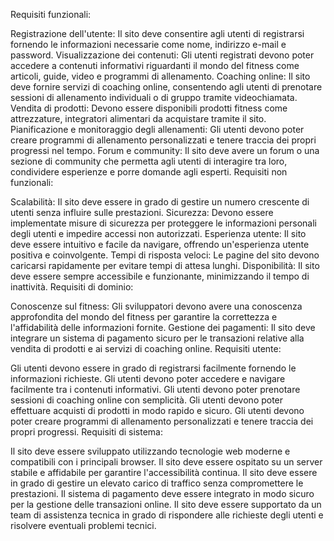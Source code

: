 Requisiti funzionali:

Registrazione dell'utente: Il sito deve consentire agli utenti di registrarsi fornendo le informazioni necessarie come nome, indirizzo e-mail e password.
Visualizzazione dei contenuti: Gli utenti registrati devono poter accedere a contenuti informativi riguardanti il mondo del fitness come articoli, guide, video e programmi di allenamento.
Coaching online: Il sito deve fornire servizi di coaching online, consentendo agli utenti di prenotare sessioni di allenamento individuali o di gruppo tramite videochiamata.
Vendita di prodotti: Devono essere disponibili prodotti fitness come attrezzature, integratori alimentari da acquistare tramite il sito.
Pianificazione e monitoraggio degli allenamenti: Gli utenti devono poter creare programmi di allenamento personalizzati e tenere traccia dei propri progressi nel tempo.
Forum e community: Il sito deve avere un forum o una sezione di community che permetta agli utenti di interagire tra loro, condividere esperienze e porre domande agli esperti.
Requisiti non funzionali:

Scalabilità: Il sito deve essere in grado di gestire un numero crescente di utenti senza influire sulle prestazioni.
Sicurezza: Devono essere implementate misure di sicurezza per proteggere le informazioni personali degli utenti e impedire accessi non autorizzati.
Esperienza utente: Il sito deve essere intuitivo e facile da navigare, offrendo un'esperienza utente positiva e coinvolgente.
Tempi di risposta veloci: Le pagine del sito devono caricarsi rapidamente per evitare tempi di attesa lunghi.
Disponibilità: Il sito deve essere sempre accessibile e funzionante, minimizzando il tempo di inattività.
Requisiti di dominio:

Conoscenze sul fitness: Gli sviluppatori devono avere una conoscenza approfondita del mondo del fitness per garantire la correttezza e l'affidabilità delle informazioni fornite.
Gestione dei pagamenti: Il sito deve integrare un sistema di pagamento sicuro per le transazioni relative alla vendita di prodotti e ai servizi di coaching online.
Requisiti utente:

Gli utenti devono essere in grado di registrarsi facilmente fornendo le informazioni richieste.
Gli utenti devono poter accedere e navigare facilmente tra i contenuti informativi.
Gli utenti devono poter prenotare sessioni di coaching online con semplicità.
Gli utenti devono poter effettuare acquisti di prodotti in modo rapido e sicuro.
Gli utenti devono poter creare programmi di allenamento personalizzati e tenere traccia dei propri progressi.
Requisiti di sistema:

Il sito deve essere sviluppato utilizzando tecnologie web moderne e compatibili con i principali browser.
Il sito deve essere ospitato su un server stabile e affidabile per garantire l'accessibilità continua.
Il sito deve essere in grado di gestire un elevato carico di traffico senza compromettere le prestazioni.
Il sistema di pagamento deve essere integrato in modo sicuro per la gestione delle transazioni online.
Il sito deve essere supportato da un team di assistenza tecnica in grado di rispondere alle richieste degli utenti e risolvere eventuali problemi tecnici.
